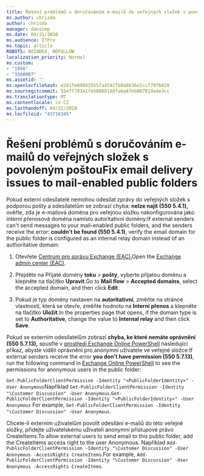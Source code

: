 ```yaml
---
title: Řešení problémů s doručováním e-mailů do veřejných složek s povoleným poštou
ms.author: chrisda
author: chrisda
manager: dansimp
ms.date: 04/21/2020
ms.audience: ITPro
ms.topic: article
ROBOTS: NOINDEX, NOFOLLOW
localization_priority: Normal
ms.custom:
- "1956"
- "3500007"
ms.assetid: ''
ms.openlocfilehash: e261fe60843555fa45927b0a6b36e1ccf79fb028
ms.sourcegitcommit: 55eff703a17e500681d8fa6a87eb067019ade3cc
ms.translationtype: MT
ms.contentlocale: cs-CZ
ms.lasthandoff: 04/22/2020
ms.locfileid: "43716345"
---
```

# <a name="fix-email-delivery-issues-to-mail-enabled-public-folders"></a><span data-ttu-id="4bfdb-102">Řešení problémů s doručováním e-mailů do veřejných složek s povoleným poštou</span><span class="sxs-lookup"><span data-stu-id="4bfdb-102">Fix email delivery issues to mail-enabled public folders</span></span>

<span data-ttu-id="4bfdb-103">Pokud externí odesílatelé nemohou odesílat zprávy do veřejných složek s podporou pošty a odesílatelům se zobrazí chyba: **nelze najít (550 5.4.1),** ověřte, zda je e-mailová doména pro veřejnou složku nakonfigurována jako interní přenosová doména namísto autoritativní domény:</span><span class="sxs-lookup"><span data-stu-id="4bfdb-103">If external senders can't send messages to your mail-enabled public folders, and the senders receive the error: **couldn't be found (550 5.4.1)**, verify the email domain for the public folder is configured as an internal relay domain instead of an authoritative domain:</span></span>

1. <span data-ttu-id="4bfdb-104">Otevřete [Centrum pro správu Exchange (EAC).](https://docs.microsoft.com/Exchange/exchange-admin-center)</span><span class="sxs-lookup"><span data-stu-id="4bfdb-104">Open the [Exchange admin center (EAC)](https://docs.microsoft.com/Exchange/exchange-admin-center).</span></span>

2. <span data-ttu-id="4bfdb-105">Přejděte na Přijaté domény **toku** \> **pošty**, vyberte přijatou doménu a klepněte na tlačítko **Upravit**.</span><span class="sxs-lookup"><span data-stu-id="4bfdb-105">Go to **Mail flow** \> **Accepted domains**, select the accepted domain, and then click **Edit**.</span></span>

3. <span data-ttu-id="4bfdb-106">Pokud je typ domény nastaven na **autoritativní**, změňte na stránce vlastností, která se otevře, změňte hodnotu na **Interní přenos** a klepněte na tlačítko **Uložit**.</span><span class="sxs-lookup"><span data-stu-id="4bfdb-106">In the properties page that opens, if the domain type is set to **Authoritative**, change the value to **Internal relay** and then click **Save**.</span></span>

<span data-ttu-id="4bfdb-107">Pokud se externím odesílatelům zobrazí **chyba, ke které nemáte oprávnění (550 5.7.13),** spusťte v [prostředí Exchange Online PowerShell](https://docs.microsoft.com/powershell/exchange/exchange-online/connect-to-exchange-online-powershell/connect-to-exchange-online-powershell) následující příkaz, abyste viděli oprávnění pro anonymní uživatele ve veřejné složce:</span><span class="sxs-lookup"><span data-stu-id="4bfdb-107">If external senders receive the error **you don't have permission (550 5.7.13)**, run the following command in [Exchange Online PowerShell](https://docs.microsoft.com/powershell/exchange/exchange-online/connect-to-exchange-online-powershell/connect-to-exchange-online-powershell) to see the permissions for anonymous users in the public folder:</span></span>

<span data-ttu-id="4bfdb-108">`Get-PublicFolderClientPermission -Identity "<PublicFolderIdentity>" -User Anonymous`Například `Get-PublicFolderClientPermission -Identity "\Customer Discussion" -User Anonymous`.</span><span class="sxs-lookup"><span data-stu-id="4bfdb-108">`Get-PublicFolderClientPermission -Identity "<PublicFolderIdentity>" -User Anonymous` For example, `Get-PublicFolderClientPermission -Identity "\Customer Discussion" -User Anonymous`.</span></span>

<span data-ttu-id="4bfdb-109">Chcete-li externím uživatelům povolit odesílání e-mailů do této veřejné složky, přidejte uživatelskému uživateli anonymní přístupové právo CreateItems.</span><span class="sxs-lookup"><span data-stu-id="4bfdb-109">To allow external users to send email to this public folder, add the CreateItems access right to the user Anonymous.</span></span> <span data-ttu-id="4bfdb-110">Například `Add-PublicFolderClientPermission -Identity "\Customer Discussion" -User Anonymous -AccessRights CreateItems`.</span><span class="sxs-lookup"><span data-stu-id="4bfdb-110">For example, `Add-PublicFolderClientPermission -Identity "\Customer Discussion" -User Anonymous -AccessRights CreateItems`.</span></span>
